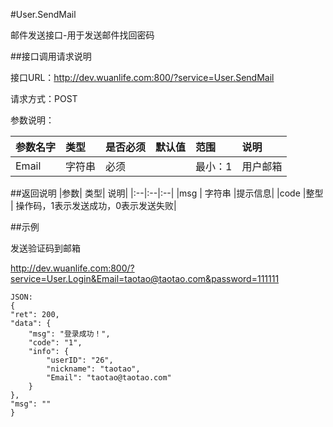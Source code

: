 #User.SendMail

邮件发送接口-用于发送邮件找回密码

##接口调用请求说明

接口URL：http://dev.wuanlife.com:800/?service=User.SendMail

请求方式：POST

参数说明：

|参数名字   | 类型|  是否必须   | 默认值   | 范围      |  说明|
|:--|:--|:--|:--|:--|:--|
|Email    |   字符串| 必须     ||           最小：1  |  用户邮箱|


##返回说明
|参数|        类型|   说明|
|:--|:--|:--|
|msg           |  字符串 |提示信息|
|code            |整型 |  操作码，1表示发送成功，0表示发送失败|


##示例

发送验证码到邮箱

http://dev.wuanlife.com:800/?service=User.Login&Email=taotao@taotao.com&password=111111
   
    JSON:
    {
    "ret": 200,
    "data": {
        "msg": "登录成功！",
        "code": "1",
        "info": {
            "userID": "26",
            "nickname": "taotao",
            "Email": "taotao@taotao.com"
        }
    },
    "msg": ""
    }

